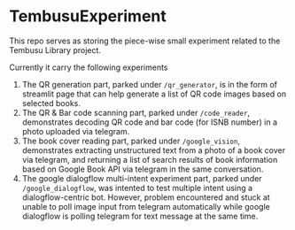 # TembusuExperiment
This repo serves as storing the piece-wise small experiment related to the Tembusu Library project.

Currently it carry the following experiments
1. The QR generation part, parked under `/qr_generator`, is in the form of streamlit page that can help generate a list of QR code images based on selected books.
2. The QR & Bar code scanning part, parked under `/code_reader`, demonstrates decoding QR code and bar code (for ISNB number) in a photo uploaded via telegram. 
3. The book cover reading part, parked under `/google_vision`, demonstrates extracting unstructured text from a photo of a book cover via telegram, and returning a list of search results of book information based on Google Book API via telegram in the same conversation.
4. The google dialogflow multi-intent experiment part, parked under `/google_dialogflow`, was intented to test multiple intent using a dialogflow-centric bot. However, problem encountered and stuck at unable to poll image input from telegram automatically while google dialogflow is polling telegram for text message at the same time.